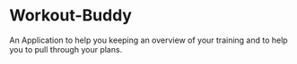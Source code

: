 # Workout-Buddy
An Application to help you keeping an overview of your training and to help you to pull through your plans.
